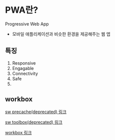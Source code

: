 # PWA란?

Progressive Web App

- 모바일 애플리케이션과 비슷한 환경을 제공해주는 웹 앱

## 특징

1. Responsive
2. Engagable
3. Connectivity
4. Safe
5.

## workbox

[sw precache(deprecated) 링크](https://github.com/GoogleChromeLabs/sw-precache)

[sw toolbox(deprecated) 링크](https://github.com/GoogleChromeLabs/sw-toolbox)

[workbox 링크](https://developers.google.com/web/tools/workbox)
